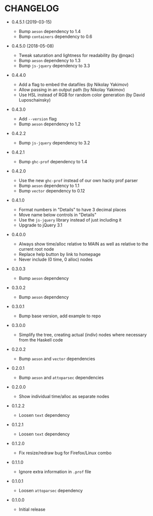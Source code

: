 # CHANGELOG

- 0.4.5.1 (2019-03-15)
    * Bump `aeson` dependency to 1.4
    * Bump `containers` dependency to 0.6

- 0.4.5.0 (2018-05-08)
    * Tweak saturation and lightness for readability (by @nqac)
    * Bump `aeson` dependency to 1.3
    * Bump `js-jquery` dependency to 3.3

- 0.4.4.0
    * Add a flag to embed the datafiles (by Nikolay Yakimov)
    * Allow passing in an output path (by Nikolay Yakimov)
    * Use HSL instead of RGB for random color generation (by David
      Luposchainsky)

- 0.4.3.0
    * Add `--version` flag
    * Bump `aeson` dependency to 1.2

- 0.4.2.2
    * Bump `js-jquery` dependency to 3.2

- 0.4.2.1
    * Bump `ghc-prof` dependency to 1.4

- 0.4.2.0
    * Use the new `ghc-prof` instead of our own hacky prof parser
    * Bump `aeson` dependency to 1.1
    * Bump `vector` dependency to 0.12

- 0.4.1.0
    * Format numbers in "Details" to have 3 decimal places
    * Move name below controls in "Details"
    * Use the `js-jquery` library instead of just including it
    * Upgrade to jQuery 3.1

- 0.4.0.0
    * Always show time/alloc relative to MAIN as well as relative to the current
      root node
    * Replace help button by link to homepage
    * Never include (0 time, 0 alloc) nodes

- 0.3.0.3
    * Bump `aeson` dependency

- 0.3.0.2
    * Bump `aeson` dependency

- 0.3.0.1
    * Bump base version, add example to repo

- 0.3.0.0
    * Simplify the tree, creating actual (indiv) nodes where necessary from the
      Haskell code

- 0.2.0.2
    * Bump `aeson` and `vector` dependencies

- 0.2.0.1
    * Bump `aeson` and `attoparsec` dependencies

- 0.2.0.0
    * Show individual time/alloc as separate nodes

- 0.1.2.2
    * Loosen `text` dependency

- 0.1.2.1
    * Loosen `text` dependency

- 0.1.2.0
    * Fix resize/redraw bug for Firefox/Linux combo

- 0.1.1.0
    * Ignore extra information in `.prof` file

- 0.1.0.1
    * Loosen `attoparsec` dependency

- 0.1.0.0
    * Initial release
